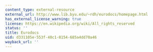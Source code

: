 ```yaml
---
content_type: external-resource
external_url: http://www.lib.byu.edu/~rdh/eurodocs/homepage.html
has_external_license_warning: true
license: https://en.wikipedia.org/wiki/All_rights_reserved
status: ''
title: Eurodocs
uid: d331105e-553f-40c1-8154-685a4dd70a46
wayback_url: ''
---
```

